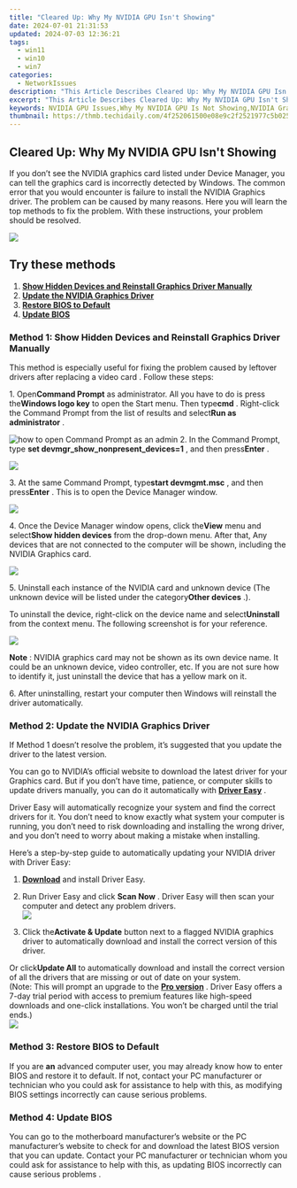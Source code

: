 ```yaml
---
title: "Cleared Up: Why My NVIDIA GPU Isn't Showing"
date: 2024-07-01 21:31:53
updated: 2024-07-03 12:36:21
tags:
  - win11
  - win10
  - win7
categories:
  - NetworkIssues
description: "This Article Describes Cleared Up: Why My NVIDIA GPU Isn't Showing"
excerpt: "This Article Describes Cleared Up: Why My NVIDIA GPU Isn't Showing"
keywords: NVIDIA GPU Issues,Why My NVIDIA GPU Is Not Showing,NVIDIA Graphics Card Setup,NVIDIA Driver Not Showing,Cleared Up NVIDIA GPU Issues,NVIDIA GPU Compatibility,NVIDIA Hardware Troubleshooting
thumbnail: https://thmb.techidaily.com/4f252061500e08e9c2f2521977c5b0253a500625454298afd84e9855ed4fbb6b.jpg
---
```


## Cleared Up: Why My NVIDIA GPU Isn't Showing

 If you don’t see the NVIDIA graphics card listed under Device Manager, you can tell the graphics card is incorrectly detected by Windows. The common error that you would encounter is failure to install the NVIDIA Graphics driver. The problem can be caused by many reasons. Here you will learn the top methods to fix the problem. With these instructions, your problem should be resolved.

![](https://images.drivereasy.com/wp-content/uploads/2021/05/device-manager-graphics-card.jpg)

## Try these methods

1. **[Show Hidden Devices and Reinstall Graphics Driver Manually](#h-method-1-show-hidden-devices-and-reinstall-graphics-driver-manually)**
2. **[Update the NVIDIA Graphics Driver](#h-method-2-update-the-nvidia-graphics-driver)**
3. **[Restore BIOS to Default](#h-method-3-restore-bios-to-default)**
4. **[Update BIOS](#h-method-4-update-bios)**

### **Method 1: Show Hidden Devices and Reinstall Graphics Driver Manually**

 This method is especially useful for fixing the problem caused by leftover drivers after replacing a video card . Follow these steps:

 1\. Open**Command Prompt** as administrator. All you have to do is press the**Windows logo key** to open the Start menu. Then type**cmd** . Right-click the Command Prompt from the list of results and select**Run as administrator** .

![how to open Command Prompt as an admin](https://images.drivereasy.com/wp-content/uploads/2023/10/win11-Command-Prompt-Run-as-administrator.jpg) [](https://tools.techidaily.com/drivereasy/download/)
 2\. In the Command Prompt, type **set devmgr\_show\_nonpresent\_devices=1** , and then press**Enter** .

![](https://images.drivereasy.com/wp-content/uploads/2023/10/win11-Command-Prompt-set-devmgr_show_nonpresent_devices1.jpg)

 3\. At the same Command Prompt, type**start devmgmt.msc** , and then press**Enter** . This is to open the Device Manager window.

![](https://images.drivereasy.com/wp-content/uploads/2023/10/win11-Command-Prompt-start-devmgmt.msc_.jpg)

 4\. Once the Device Manager window opens, click the**View** menu and select**Show hidden devices** from the drop-down menu. After that, Any devices that are not connected to the computer will be shown, including the NVIDIA Graphics card.

![](https://images.drivereasy.com/wp-content/uploads/2023/10/win11-Device-Manager-View-Show-hiddens-devices.jpg)

 5\. Uninstall each instance of the NVIDIA card and unknown device (The unknown device will be listed under the category**Other devices** .).

 To uninstall the device, right-click on the device name and select**Uninstall** from the context menu. The following screenshot is for your reference.

![](https://images.drivereasy.com/wp-content/uploads/2023/10/win11-Device-Manager-Other-devices-Uninstall.jpg)

**Note** : NVIDIA graphics card may not be shown as its own device name. It could be an unknown device, video controller, etc. If you are not sure how to identify it, just uninstall the device that has a yellow mark on it.

 6\. After uninstalling, restart your computer then Windows will reinstall the driver automatically.

### Method 2: Update the NVIDIA Graphics Driver

 If Method 1 doesn’t resolve the problem, it’s suggested that you update the driver to the latest version.

 You can go to NVIDIA’s official website to download the latest driver for your Graphics card. But if you don’t have time, patience, or computer skills to update drivers manually, you can do it automatically with [**Driver Easy**](https://tools.techidaily.com/drivereasy/download/) .

 Driver Easy will automatically recognize your system and find the correct drivers for it. You don’t need to know exactly what system your computer is running, you don’t need to risk downloading and installing the wrong driver, and you don’t need to worry about making a mistake when installing.

 Here’s a step-by-step guide to automatically updating your NVIDIA driver with Driver Easy:

 1) **[Download](https://tools.techidaily.com/drivereasy/download/)**  and install Driver Easy.

 2) Run Driver Easy and click **Scan Now** . Driver Easy will then scan your computer and detect any problem drivers.  
![](https://www.drivereasy.com/wp-content/uploads/2024/05/DE-scan-now-6.0.jpg)

 3) Click the**Activate & Update** button next to a flagged NVIDIA graphics driver to automatically download and install the correct version of this driver.

 Or click**Update All** to automatically download and install the correct version of all the drivers that are missing or out of date on your system.  
 (Note: This will prompt an upgrade to the **[Pro version](https://tools.techidaily.com/drivereasy/download/)**  . Driver Easy offers a 7-day trial period with access to premium features like high-speed downloads and one-click installations. You won’t be charged until the trial ends.)  
![](https://www.drivereasy.com/wp-content/uploads/2016/11/DE-update-all-NVIDIA-6.0.jpg)

### **Method 3: Restore BIOS to Default**

 If you are **an** advanced computer user, you may already know how to enter BIOS and restore it to default. If not, contact your PC manufacturer or technician who you could ask for assistance to help with this, as modifying BIOS settings incorrectly can cause serious problems.

### **Method 4: Update BIOS**

 You can go to the motherboard manufacturer’s website or the PC manufacturer’s website to check for and download the latest BIOS version that you can update. Contact your PC manufacturer or technician whom you could ask for assistance to help with this, as updating BIOS incorrectly can cause serious problems .

<ins class="adsbygoogle"
     style="display:block"
     data-ad-format="autorelaxed"
     data-ad-client="ca-pub-7571918770474297"
     data-ad-slot="1223367746"></ins>



<ins class="adsbygoogle"
     style="display:block"
     data-ad-client="ca-pub-7571918770474297"
     data-ad-slot="8358498916"
     data-ad-format="auto"
     data-full-width-responsive="true"></ins>
